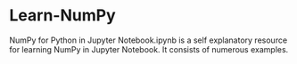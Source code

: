 # Learn-NumPy
NumPy for Python in Jupyter Notebook.ipynb is a self explanatory resource for learning NumPy in Jupyter Notebook. It consists of numerous examples.


